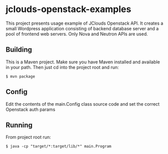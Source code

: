 # jclouds-openstack-examples

This project presents usage example of JClouds Openstack API.
It creates a small Wordpress application consisting of backend database
server and a pool of frontend web servers. Only Nova and Neutron APIs are used.

## Building

This is a Maven project. Make sure you have Maven installed and available in your path.
Then just cd into the project root and run:
    
    $ mvn package

## Config

Edit the contents of the main.Config class source code and set the correct
Openstack auth params

## Running 

From project root run:

    $ java -cp "target/*:target/lib/*" main.Program
